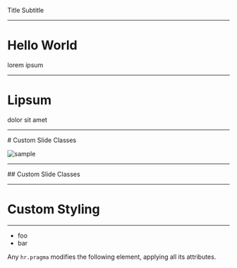 Title
Subtitle


----
# Hello World

lorem ipsum


----
# Lipsum

dolor sit amet


<hr class="slide cover">
# Custom Slide Classes

![sample](img/sample.png)


<hr class="slide shout">
## Custom Slide Classes


----
# Custom Styling

<hr class=pragma style="color: red;">

* foo
* bar

Any `hr.pragma` modifies the following element, applying all its attributes.
